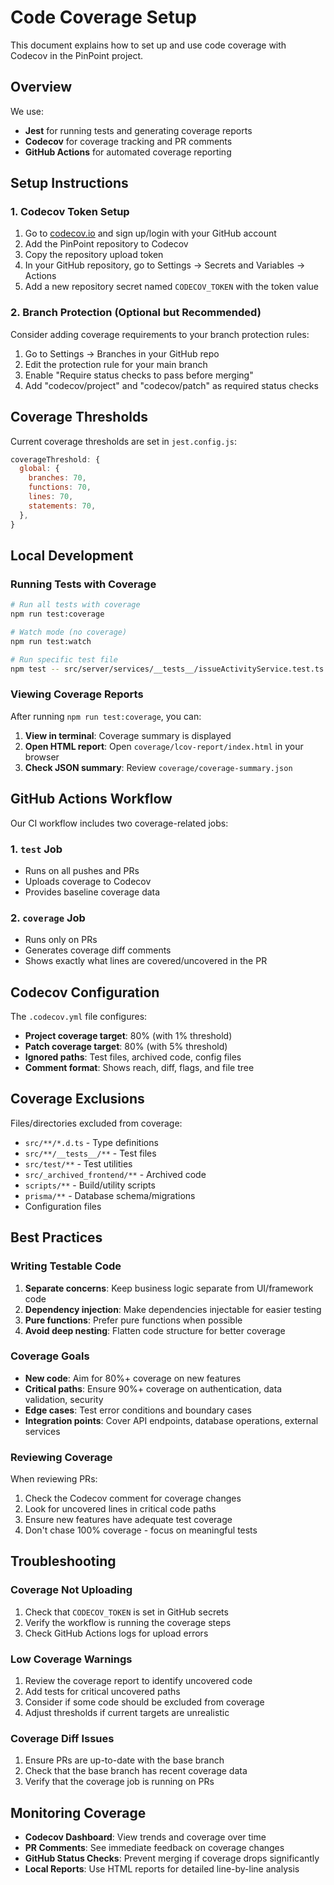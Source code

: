 # Code Coverage Setup

This document explains how to set up and use code coverage with Codecov in the PinPoint project.

## Overview

We use:

- **Jest** for running tests and generating coverage reports
- **Codecov** for coverage tracking and PR comments
- **GitHub Actions** for automated coverage reporting

## Setup Instructions

### 1. Codecov Token Setup

1. Go to [codecov.io](https://codecov.io/) and sign up/login with your GitHub account
2. Add the PinPoint repository to Codecov
3. Copy the repository upload token
4. In your GitHub repository, go to Settings → Secrets and Variables → Actions
5. Add a new repository secret named `CODECOV_TOKEN` with the token value

### 2. Branch Protection (Optional but Recommended)

Consider adding coverage requirements to your branch protection rules:

1. Go to Settings → Branches in your GitHub repo
2. Edit the protection rule for your main branch
3. Enable "Require status checks to pass before merging"
4. Add "codecov/project" and "codecov/patch" as required status checks

## Coverage Thresholds

Current coverage thresholds are set in `jest.config.js`:

```javascript
coverageThreshold: {
  global: {
    branches: 70,
    functions: 70,
    lines: 70,
    statements: 70,
  },
}
```

## Local Development

### Running Tests with Coverage

```bash
# Run all tests with coverage
npm run test:coverage

# Watch mode (no coverage)
npm run test:watch

# Run specific test file
npm test -- src/server/services/__tests__/issueActivityService.test.ts
```

### Viewing Coverage Reports

After running `npm run test:coverage`, you can:

1. **View in terminal**: Coverage summary is displayed
2. **Open HTML report**: Open `coverage/lcov-report/index.html` in your browser
3. **Check JSON summary**: Review `coverage/coverage-summary.json`

## GitHub Actions Workflow

Our CI workflow includes two coverage-related jobs:

### 1. `test` Job

- Runs on all pushes and PRs
- Uploads coverage to Codecov
- Provides baseline coverage data

### 2. `coverage` Job

- Runs only on PRs
- Generates coverage diff comments
- Shows exactly what lines are covered/uncovered in the PR

## Codecov Configuration

The `.codecov.yml` file configures:

- **Project coverage target**: 80% (with 1% threshold)
- **Patch coverage target**: 80% (with 5% threshold)
- **Ignored paths**: Test files, archived code, config files
- **Comment format**: Shows reach, diff, flags, and file tree

## Coverage Exclusions

Files/directories excluded from coverage:

- `src/**/*.d.ts` - Type definitions
- `src/**/__tests__/**` - Test files
- `src/test/**` - Test utilities
- `src/_archived_frontend/**` - Archived code
- `scripts/**` - Build/utility scripts
- `prisma/**` - Database schema/migrations
- Configuration files

## Best Practices

### Writing Testable Code

1. **Separate concerns**: Keep business logic separate from UI/framework code
2. **Dependency injection**: Make dependencies injectable for easier testing
3. **Pure functions**: Prefer pure functions when possible
4. **Avoid deep nesting**: Flatten code structure for better coverage

### Coverage Goals

- **New code**: Aim for 80%+ coverage on new features
- **Critical paths**: Ensure 90%+ coverage on authentication, data validation, security
- **Edge cases**: Test error conditions and boundary cases
- **Integration points**: Cover API endpoints, database operations, external services

### Reviewing Coverage

When reviewing PRs:

1. Check the Codecov comment for coverage changes
2. Look for uncovered lines in critical code paths
3. Ensure new features have adequate test coverage
4. Don't chase 100% coverage - focus on meaningful tests

## Troubleshooting

### Coverage Not Uploading

1. Check that `CODECOV_TOKEN` is set in GitHub secrets
2. Verify the workflow is running the coverage steps
3. Check GitHub Actions logs for upload errors

### Low Coverage Warnings

1. Review the coverage report to identify uncovered code
2. Add tests for critical uncovered paths
3. Consider if some code should be excluded from coverage
4. Adjust thresholds if current targets are unrealistic

### Coverage Diff Issues

1. Ensure PRs are up-to-date with the base branch
2. Check that the base branch has recent coverage data
3. Verify that the coverage job is running on PRs

## Monitoring Coverage

- **Codecov Dashboard**: View trends and coverage over time
- **PR Comments**: See immediate feedback on coverage changes
- **GitHub Status Checks**: Prevent merging if coverage drops significantly
- **Local Reports**: Use HTML reports for detailed line-by-line analysis
